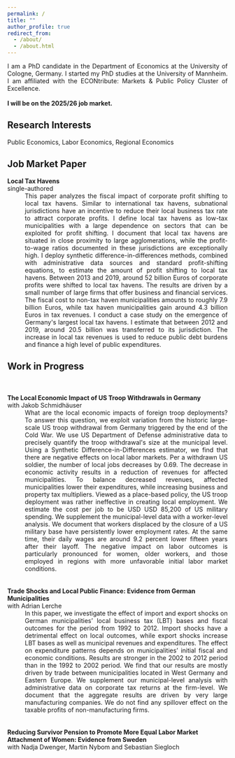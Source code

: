 ```yaml
---
permalink: /
title: ""
author_profile: true
redirect_from: 
  - /about/
  - /about.html
---
```


<div style="text-align: justify"> I am a PhD candidate in the Department of Economics at the University of Cologne, Germany. I started my PhD studies at the University of Mannheim. I am affiliated with the ECONtribute: Markets & Public Policy Cluster of Excellence. </div>

<br />

<div style="text-align: justify; font-weight: bold"> I will be on the 2025/26 job market. </div>


Research Interests
------
Public Economics, Labor Economics, Regional Economics


Job Market Paper
------

<dt><strong>Local Tax Havens</strong></dt>
single-authored <br />
<dd><div style="text-align: justify"> This paper analyzes the fiscal impact of corporate profit shifting to local tax havens. 
Similar to international tax havens, subnational jurisdictions have an incentive to reduce their local business tax rate to attract corporate profits. 
I define local tax havens as low-tax municipalities with a large dependence on sectors that can be exploited for profit shifting. 
I document that local tax havens are situated in close proximity to large agglomerations, while the profit-to-wage ratios documented in these jurisdictions are exceptionally high. 
I deploy synthetic difference-in-differences methods, combined with administrative data sources and standard profit-shifting equations, to estimate the amount of profit shifting to local tax havens. 
Between 2013 and 2019, around 52 billion Euros of corporate profits were shifted to local tax havens. The results are driven by a small number of large firms that offer business and financial services. 
The fiscal cost to non-tax haven municipalities amounts to roughly 7.9 billion Euros, while tax haven municipalities gain around 4.3 billion Euros in tax revenues. 
I conduct a case study on the emergence of Germany's largest local tax havens. I estimate that between 2012 and 2019, around 20.5 billion was transferred to its jurisdiction. 
The increase in local tax revenues is used to reduce public debt burdens and finance a high level of public expenditures. <br /> </div> </dd>



Work in Progress
------

<br />
 <br />
<dt><strong>The Local Economic Impact of US Troop Withdrawals in Germany</strong> </dt>
with Jakob Schmidhäuser <br />
<dd><div style="text-align: justify"> What are the local economic impacts of foreign troop deployments? 
To answer this question, we exploit variation from the historic large-scale US troop withdrawal from Germany triggered by the end of the Cold War. 
We use US Department of Defense administrative data to precisely quantify the troop withdrawal's size at the municipal level. 
Using a Synthetic Difference-in-Differences estimator, we find that there are negative effects on local labor markets. Per a withdrawn US soldier, the number of local jobs decreases by 0.69. 
The decrease in economic activity results in a reduction of revenues for affected municipalities. 
To balance decreased revenues, affected municipalities lower their expenditures, while increasing business and property tax multipliers. 
Viewed as a place-based policy, the US troop deployment was rather ineffective in creating local employment. 
We estimate the cost per job to be USD USD 85,200 of US military spending. We supplement the municipal-level data with a worker-level analysis. 
We document that workers displaced by the closure of a US military base have persistently lower employment rates. 
At the same time, their daily wages are around 9.2 percent lower fifteen years after their layoff. 
The negative impact on labor outcomes is particularly pronounced for women, older workers, and those employed in regions with more unfavorable initial labor market conditions.<br /> </div> </dd>


 <br />
 <br />
<dt><strong>Trade Shocks and Local Public Finance: Evidence from German Municipalities</strong> </dt>
with Adrian Lerche <br />
<dd><div style="text-align: justify"> In this paper, we investigate the effect of import and export shocks on German municipalities’
local business tax (LBT) bases and fiscal outcomes for the period from 1992 to 2012. Import shocks
have a detrimental effect on local outcomes, while export shocks increase LBT bases as well as municipal
revenues and expenditures. The effect on expenditure patterns depends on municipalities’ initial fiscal
and economic conditions. Results are stronger in the 2002 to 2012 period than in the 1992 to 2002 period.
We find that our results are mostly driven by trade between municipalities located in West Germany and
Eastern Europe. We supplement our municipal-level analysis with administrative data on corporate tax returns at the firm-level. 
We document that the aggregate results are driven by very large manufacturing companies. We do not find any spillover effect on the taxable profits of non-manufacturing firms.<br /> </div> </dd>


 <br />
 <br />
<dt><strong>Reducing Survivor Pension to Promote More Equal Labor Market Attachment of Women: Evidence
from Sweden</strong> </dt>
with Nadja Dwenger, Martin Nybom and Sebastian Siegloch <br />



